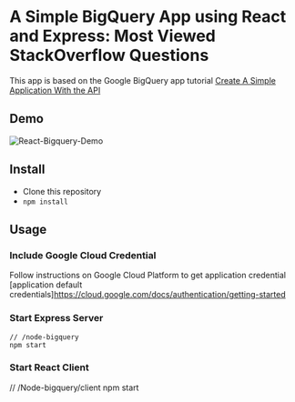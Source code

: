 # A Simple BigQuery App using React and Express: Most Viewed StackOverflow Questions

This app is based on the Google BigQuery app tutorial [Create A Simple Application With the API](https://cloud.google.com/bigquery/create-simple-app-api#bigquery-simple-app-download-nodejs)

## Demo

![React-Bigquery-Demo](https://raw.githubusercontent.com/yihan-us/storage/master/react-bigquery-app.png)

## Install

- Clone this repository
- `npm install`

## Usage

### Include Google Cloud Credential

Follow instructions on Google Cloud Platform to get application credential [application default credentials]https://cloud.google.com/docs/authentication/getting-started

### Start Express Server

```
// /node-bigquery
npm start
```

### Start React Client

// /Node-bigquery/client
npm start
```
